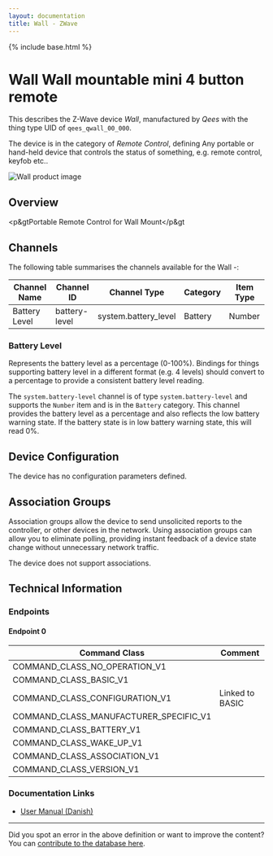 ```yaml
---
layout: documentation
title: Wall - ZWave
---
```


{% include base.html %}

# Wall Wall mountable mini 4 button remote
This describes the Z-Wave device *Wall*, manufactured by *Qees* with the thing type UID of ```qees_qwall_00_000```.

The device is in the category of *Remote Control*, defining Any portable or hand-held device that controls the status of something, e.g. remote control, keyfob etc..

![Wall product image](https://opensmarthouse.org/zwavedatabase/531/image/)


## Overview

<p&gtPortable Remote Control for Wall Mount</p&gt

## Channels

The following table summarises the channels available for the Wall -:

| Channel Name | Channel ID | Channel Type | Category | Item Type |
|--------------|------------|--------------|----------|-----------|
| Battery Level | battery-level | system.battery_level | Battery | Number |

### Battery Level
Represents the battery level as a percentage (0-100%). Bindings for things supporting battery level in a different format (e.g. 4 levels) should convert to a percentage to provide a consistent battery level reading.

The ```system.battery-level``` channel is of type ```system.battery-level``` and supports the ```Number``` item and is in the ```Battery``` category.
This channel provides the battery level as a percentage and also reflects the low battery warning state. If the battery state is in low battery warning state, this will read 0%.


## Device Configuration

The device has no configuration parameters defined.

## Association Groups

Association groups allow the device to send unsolicited reports to the controller, or other devices in the network. Using association groups can allow you to eliminate polling, providing instant feedback of a device state change without unnecessary network traffic.

The device does not support associations.
## Technical Information

### Endpoints

#### Endpoint 0

| Command Class | Comment |
|---------------|---------|
| COMMAND_CLASS_NO_OPERATION_V1| |
| COMMAND_CLASS_BASIC_V1| |
| COMMAND_CLASS_CONFIGURATION_V1| Linked to BASIC|
| COMMAND_CLASS_MANUFACTURER_SPECIFIC_V1| |
| COMMAND_CLASS_BATTERY_V1| |
| COMMAND_CLASS_WAKE_UP_V1| |
| COMMAND_CLASS_ASSOCIATION_V1| |
| COMMAND_CLASS_VERSION_V1| |

### Documentation Links

* [User Manual (Danish)](https://opensmarthouse.org/zwavedatabase/531/QEES-Wall--brugermanual-dk-0-3.pdf)

---

Did you spot an error in the above definition or want to improve the content?
You can [contribute to the database here](https://opensmarthouse.org/zwavedatabase/531).
